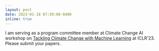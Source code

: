 ```yaml
---
layout: post
date: 2023-01-18 07:59:00-0400
inline: true
---
```


I am serving as a program committee member at Climate Change AI workshop on [Tackling Climate Change with Machine Learning](https://www.climatechange.ai/events/iclr2023) at ICLR'23. Please submit your papers. 